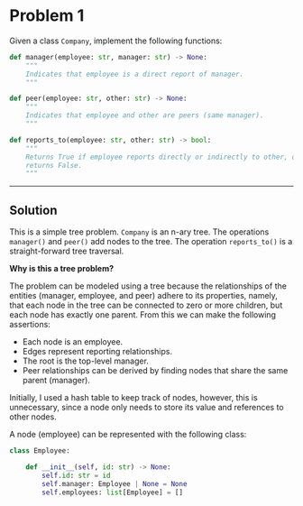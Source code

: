 # Problem 1

Given a class `Company`, implement the following functions:

```python
def manager(employee: str, manager: str) -> None:
    """
    Indicates that employee is a direct report of manager.
    """
```

```python
def peer(employee: str, other: str) -> None:
    """
    Indicates that employee and other are peers (same manager).
    """
```

```python
def reports_to(employee: str, other: str) -> bool:
    """
    Returns True if employee reports directly or indirectly to other, otherwise
    returns False.
    """
```

---

## Solution

This is a simple tree problem. `Company` is an n-ary tree. The operations `manager()` and `peer()` add nodes to the tree. The operation `reports_to()` is a straight-forward tree traversal.

**Why is this a tree problem?**

The problem can be modeled using a tree because the relationships of the entities (manager, employee, and peer) adhere to its properties, namely, that each node in the tree can be connected to zero or more children, but each node has exactly one parent. From this we can make the following assertions:
  * Each node is an employee.
  * Edges represent reporting relationships.
  * The root is the top-level manager.
  * Peer relationships can be derived by finding nodes that share the same parent (manager).

Initially, I used a hash table to keep track of nodes, however, this is unnecessary, since a node only needs to store its value and references to other nodes.

A node (employee) can be represented with the following class:

```python
class Employee:

    def __init__(self, id: str) -> None:
        self.id: str = id
        self.manager: Employee | None = None
        self.employees: list[Employee] = []
```
